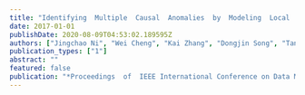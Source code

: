 ```yaml
---
title: "Identifying  Multiple  Causal  Anomalies  by  Modeling  Local  Propagations"
date: 2017-01-01
publishDate: 2020-08-09T04:53:02.189595Z
authors: ["Jingchao Ni", "Wei Cheng", "Kai Zhang", "Dongjin Song", "Tan Yan", "Haifeng Chen", "Xiang Zhang"]
publication_types: ["1"]
abstract: ""
featured: false
publication: "*Proceedings  of  IEEE International Conference on Data Mining (ICDM)*"
---
```


